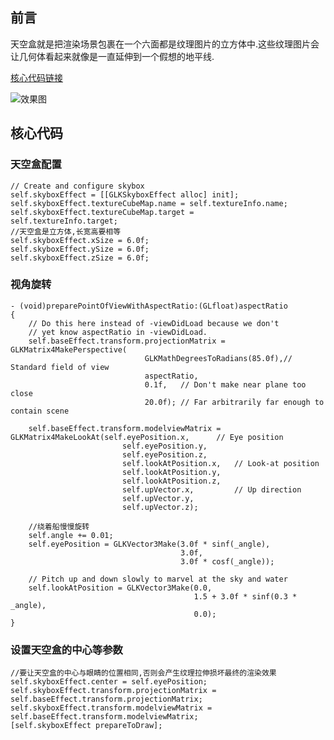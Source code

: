 ## 前言

天空盒就是把渲染场景包裹在一个六面都是纹理图片的立方体中.这些纹理图片会让几何体看起来就像是一直延伸到一个假想的地平线.

[核心代码链接](https://github.com/RPGLiker/StudyForOpenGL/blob/master/OpegGLDemo/OpegGLDemo/Class/SkyBox/SkyBoxViewController.m)

![效果图](https://github.com/RPGLiker/StudyBlog/blob/master/%E5%AD%A6%E4%B9%A0%E7%AC%94%E8%AE%B0/OpegGL/%E5%9B%BE%E7%89%87/18.%E5%A4%A9%E7%A9%BA%E7%9B%92/1.gif)

## 核心代码

### 天空盒配置

    // Create and configure skybox
    self.skyboxEffect = [[GLKSkyboxEffect alloc] init];
    self.skyboxEffect.textureCubeMap.name = self.textureInfo.name;
    self.skyboxEffect.textureCubeMap.target =
    self.textureInfo.target;
    //天空盒是立方体,长宽高要相等
    self.skyboxEffect.xSize = 6.0f;
    self.skyboxEffect.ySize = 6.0f;
    self.skyboxEffect.zSize = 6.0f;
    
### 视角旋转

	- (void)preparePointOfViewWithAspectRatio:(GLfloat)aspectRatio
    {
        // Do this here instead of -viewDidLoad because we don't
        // yet know aspectRatio in -viewDidLoad.
        self.baseEffect.transform.projectionMatrix = GLKMatrix4MakePerspective(
                                  GLKMathDegreesToRadians(85.0f),// Standard field of view
                                  aspectRatio,
                                  0.1f,   // Don't make near plane too close
                                  20.0f); // Far arbitrarily far enough to contain scene
        
        self.baseEffect.transform.modelviewMatrix = GLKMatrix4MakeLookAt(self.eyePosition.x,      // Eye position
                             self.eyePosition.y,
                             self.eyePosition.z,
                             self.lookAtPosition.x,   // Look-at position
                             self.lookAtPosition.y,
                             self.lookAtPosition.z,
                             self.upVector.x,         // Up direction
                             self.upVector.y,
                             self.upVector.z);
        
        //绕着船慢慢旋转
        self.angle += 0.01;
        self.eyePosition = GLKVector3Make(3.0f * sinf(_angle),
                                          3.0f,
                                          3.0f * cosf(_angle));
        
        // Pitch up and down slowly to marvel at the sky and water
        self.lookAtPosition = GLKVector3Make(0.0,
                                             1.5 + 3.0f * sinf(0.3 * _angle),
                                             0.0);
    }
    
### 设置天空盒的中心等参数

	//要让天空盒的中心与眼睛的位置相同,否则会产生纹理拉伸损坏最终的渲染效果
    self.skyboxEffect.center = self.eyePosition;
    self.skyboxEffect.transform.projectionMatrix = self.baseEffect.transform.projectionMatrix;
    self.skyboxEffect.transform.modelviewMatrix = self.baseEffect.transform.modelviewMatrix;
    [self.skyboxEffect prepareToDraw];